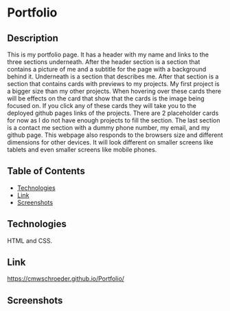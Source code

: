 # Portfolio

## Description

This is my portfolio page. It has a header with my name and links to the three sections underneath. After the header section is a section that contains a picture of me and a subtitle for the page with a background behind it. Underneath is a section that describes me. After that section is a section that contains cards with previews to my projects. My first project is a bigger size than my other projects. When hovering over these cards there will be effects on the card that show that the cards is the image being focused on. If you click any of these cards they will take you to the deployed github pages links of the projects. There are 2 placeholder cards for now as I do not have enough projects to fill the section. The last section is a contact me section with a dummy phone number, my email, and my github page. This webpage also responds to the browsers size and different dimensions for other devices. It will look different on smaller screens like tablets and even smaller screens like mobile phones.

## Table of Contents

* [Technologies](#technologies)
* [Link](#link)
* [Screenshots](#screenshots)

## Technologies

HTML and CSS.

## Link

https://cmwschroeder.github.io/Portfolio/

## Screenshots